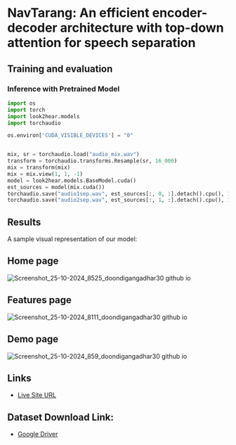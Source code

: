 # NavTarang: An efficient encoder-decoder architecture with top-down attention for speech separation

## Training and evaluation

### Inference with Pretrained Model
```python
import os
import torch
import look2hear.models
import torchaudio

os.environ['CUDA_VISIBLE_DEVICES'] = "0"


mix, sr = torchaudio.load("audio_mix.wav")
transform = torchaudio.transforms.Resample(sr, 16_000)
mix = transform(mix)
mix = mix.view(1, 1, -1)
model = look2hear.models.BaseModel.cuda()
est_sources = model(mix.cuda())
torchaudio.save("audio1sep.wav", est_sources[:, 0, :].detach().cpu(), 16_000)
torchaudio.save("audio2sep.wav", est_sources[:, 1, :].detach().cpu(), 16_000)
```

## Results

A sample visual representation of our model:
## Home page
![Screenshot_25-10-2024_8525_doondigangadhar30 github io](https://github.com/user-attachments/assets/0490841b-e586-4d7b-b0b5-31b0c36e771d)
## Features page
![Screenshot_25-10-2024_8111_doondigangadhar30 github io](https://github.com/user-attachments/assets/6b2ba24b-9226-4f76-9bb3-69a2729cb017)
## Demo page
![Screenshot_25-10-2024_859_doondigangadhar30 github io](https://github.com/user-attachments/assets/f23a3882-935f-4483-82e1-d635e15dffcc)

## Links

- [Live Site URL]( https://doondigangadhar30.github.io/NavTarang/)
 ## Dataset Download Link: 
- [Google Driver](https://drive.google.com/file/d/1dCWD5OIGcj43qTidmU18unoaqo_6QetW/view?usp=sharing)

